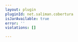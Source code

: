 ```yaml
---
layout: plugin
pluginId: net.saliman.cobertura
isJarAvailable: true
error: ''
violations: []

---
```

